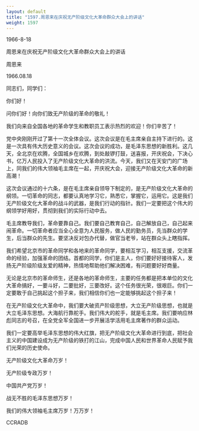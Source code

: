 ```yaml
---
layout: default
title: "1597.周恩来在庆祝无产阶级文化大革命群众大会上的讲话"
weight: 1597
---
```


1966-8-18

周恩来在庆祝无产阶级文化大革命群众大会上的讲话

周恩来

1966.08.18

同志们，同学们：

你们好！

问你们好！向你们致无产阶级的革命的敬礼！

我们向来自全国各地的革命学生和教职员工表示热烈的欢迎！你们辛苦了！

党中央刚刚开过了第十一次全体会议。这次会议是在毛主席亲自主持下进行的。这是一次具有伟大历史意义的会议。这次会议的成功，是毛泽东思想的新胜利。这几天，全北京在欢腾，全国城乡在欢腾，到处敲锣打鼓，送喜报，开庆祝会，下决心书，亿万人民投入了无产阶级文化大革命的洪流。今天，我们又在天安门的广场上，同我们的伟大领袖毛主席在一起，开庆祝大会，迎接无产阶级文化大革命的新高潮！

这次会议通过的十六条，是在毛主席亲自领导下制定的，是无产阶级文化大革命的纲领。一切革命的同志，都要认真地学习它，熟悉它，掌握它，运用它。这是我们无产阶级文化大革命的战斗的武器，是我们行动的指针。我们一定要把这个伟大的纲领学好用好，贯彻到我们的实际行动中去。

毛主席教导我们，革命要靠自己。我们要自己教育自己，自己解放自己，自己起来闹革命。一切革命者应当全心全意为人民服务，做人民的勤务员，先当群众的学生，后当群众的先生。要坚决反对包办代替，做官当老爷，站在群众头上瞎指挥。

我们希望北京市的革命同学和各地来的革命同学，要相互学习，相互支援，交流革命的经验，加强革命的团结。首都的同学，你们是主人，你们要好好接待客人，发扬无产阶级阶级友爱的精神，热情地帮助他们解决困难，有问题要好好商量。

无论是北京市的革命师生，还是各地的革命师生，主要的任务都是把本单位的文化大革命搞好，一要斗好，二要批好，三要改好。这个任务很光荣，很艰巨。你们一定要敢于自己挑起这个担子来，我们相信你们也一定能够挑起这个担子来！

在无产阶级文化大革命中，我们要大破资产阶级思想，大立无产阶级思想，也就是大立毛泽东思想。大海航行靠舵手。我们伟大的舵手，就是毛主席。我们要响应林彪同志的号召，在全党全军全国进一步开展活学活用毛主席著作的群众运动。

我们一定要高举毛泽东思想的伟大红旗，把无产阶级文化大革命进行到底，把社会主义的中国建设成为无产阶级的铁打的江山，完成中国人民和世界革命人民赋予我们光荣的历史使命。

无产阶级文化大革命万岁！

无产阶级专政万岁！

中国共产党万岁！

战无不胜的毛泽东思想万岁！

我们的伟大领袖毛主席万岁！万万岁！

CCRADB

